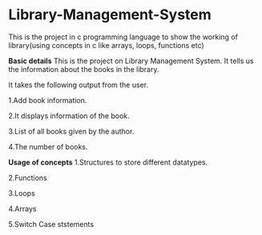 # Library-Management-System
This is the project in c programming language to show the working of library(using concepts  in c like arrays, loops, functions etc)

**Basic details**
This is the project on Library Management System. It tells us the information about the books in the library. 

It takes the following output from the user.

1.Add book information.

2.It displays information of the book.

3.List of all books given by the author.

4.The number of books.


**Usage of concepts**
1.Structures to store different datatypes.

2.Functions

3.Loops

4.Arrays

5.Switch Case ststements
